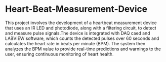 # Heart-Beat-Measurement-Device
This project involves the development of a heartbeat measurement device that uses an IR LED and photodiode, along with a filtering circuit, to detect and measure pulse signals.The device is integrated with DAQ caed and LABVIEW software, which counts the detected pulses over 60 seconds and calculates the heart rate in beats per minute (BPM). The system then analyzes the BPM value to provide real-time predictions and warnings to the user, ensuring continuous monitoring of heart health.
